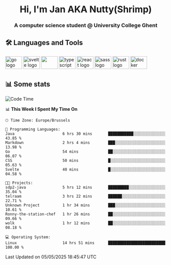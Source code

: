 <h1 align="center">Hi, I'm Jan AKA Nutty(Shrimp)</h1>
<h3 align="center">A computer science student @ University College Ghent</h3>

<h2 align="left">🛠️ Languages and Tools</h2>

###

<div align="left">
  <img src="https://cdn.jsdelivr.net/gh/devicons/devicon/icons/go/go-original.svg" height="40" width="52" alt="go logo"  />
  <img src="https://cdn.jsdelivr.net/gh/devicons/devicon@latest/icons/svelte/svelte-original.svg"  height="40" width="52" alt="svelte logo" />
  <img src="https://cdn.jsdelivr.net/gh/devicons/devicon@latest/icons/tailwindcss/tailwindcss-original.svg" height="40" width="52" />
  <img src="https://cdn.jsdelivr.net/gh/devicons/devicon/icons/typescript/typescript-original.svg" height="40" width="52" alt="typescript logo"  />
  <img src="https://cdn.jsdelivr.net/gh/devicons/devicon/icons/react/react-original.svg" height="40" width="52" alt="react logo"  />
  <img src="https://cdn.jsdelivr.net/gh/devicons/devicon/icons/sass/sass-original.svg" height="40" width="52" alt="sass logo"  />
  <img src="https://cdn.jsdelivr.net/gh/devicons/devicon@latest/icons/rust/rust-original.svg" height="40" width="52" alt="rust logo" />
  <img src="https://cdn.jsdelivr.net/gh/devicons/devicon/icons/docker/docker-original.svg" height="40" width="52" alt="docker logo"  />
</div>

<h2>📊 Some stats</h2>

<!--START_SECTION:waka-->
![Code Time](http://img.shields.io/badge/Code%20Time-5%2C884%20hrs%2024%20mins-blue)

📊 **This Week I Spent My Time On** 

```text
🕑︎ Time Zone: Europe/Brussels

💬 Programming Languages: 
Java                     6 hrs 30 mins       ███████████░░░░░░░░░░░░░░   43.85 % 
Markdown                 2 hrs 4 mins        ███░░░░░░░░░░░░░░░░░░░░░░   13.98 % 
Go                       54 mins             ██░░░░░░░░░░░░░░░░░░░░░░░   06.07 % 
CSS                      50 mins             █░░░░░░░░░░░░░░░░░░░░░░░░   05.63 % 
Svelte                   40 mins             █░░░░░░░░░░░░░░░░░░░░░░░░   04.58 % 

🐱‍💻 Projects: 
sdp2-java                5 hrs 12 mins       █████████░░░░░░░░░░░░░░░░   35.04 % 
telraam                  3 hrs 22 mins       ██████░░░░░░░░░░░░░░░░░░░   22.71 % 
Unknown Project          1 hr 34 mins        ███░░░░░░░░░░░░░░░░░░░░░░   10.61 % 
Ronny-the-station-chef   1 hr 26 mins        ██░░░░░░░░░░░░░░░░░░░░░░░   09.66 % 
wolk                     1 hr 12 mins        ██░░░░░░░░░░░░░░░░░░░░░░░   08.18 % 

💻 Operating System: 
Linux                    14 hrs 51 mins      █████████████████████████   100.00 % 
```


 Last Updated on 05/05/2025 18:45:47 UTC
<!--END_SECTION:waka-->
